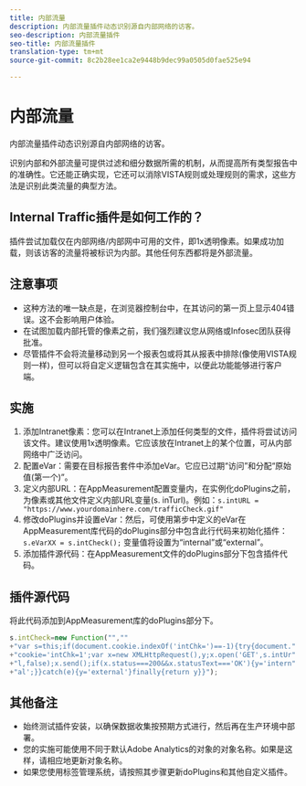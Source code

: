 ```yaml
---
title: 内部流量
description: 内部流量插件动态识别源自内部网络的访客。
seo-description: 内部流量插件
seo-title: 内部流量插件
translation-type: tm+mt
source-git-commit: 8c2b28ee1ca2e9448b9dec99a0505d0fae525e94

---
```



# 内部流量

内部流量插件动态识别源自内部网络的访客。

识别内部和外部流量可提供过滤和细分数据所需的机制，从而提高所有类型报告中的准确性。它还能正确实现，它还可以消除VISTA规则或处理规则的需求，这些方法是识别此类流量的典型方法。

## Internal Traffic插件是如何工作的？

插件尝试加载仅在内部网络/内部网中可用的文件，即1x透明像素。如果成功加载，则该访客的流量将被标识为内部。其他任何东西都将是外部流量。

## 注意事项

* 这种方法的唯一缺点是，在浏览器控制台中，在其访问的第一页上显示404错误。这不会影响用户体验。
* 在试图加载内部托管的像素之前，我们强烈建议您从网络或Infosec团队获得批准。
* 尽管插件不会将流量移动到另一个报表包或将其从报表中排除(像使用VISTA规则一样)，但可以将自定义逻辑包含在其实施中，以便此功能能够进行客户端。

## 实施

1. 添加Intranet像素：您可以在Intranet上添加任何类型的文件，插件将尝试访问该文件。建议使用1x透明像素。它应该放在Intranet上的某个位置，可从内部网络中广泛访问。
1. 配置eVar：需要在目标报告套件中添加eVar。它应已过期“访问”和分配“原始值(第一个)”。
1. 定义内部URL：在AppMeasurement配置变量内，在实例化doPlugins之前，为像素或其他文件定义内部URL变量(s. inTurl)。例如：`s.intURL = "https://www.yourdomainhere.com/trafficCheck.gif"`
1. 修改doPlugins并设置eVar：然后，可使用第步中定义的eVar在AppMeasurement库代码的doPlugins部分中包含此行代码来初始化插件： `s.eVarXX = s.intCheck();`
变量值将设置为“internal”或“external”。
1. 添加插件源代码：在AppMeasurement文件的doPlugins部分下包含插件代码。

## 插件源代码

将此代码添加到AppMeasurement库的doPlugins部分下。

```JavaScript
s.intCheck=new Function("",""
+"var s=this;if(document.cookie.indexOf('intChk=')==-1){try{document."
+"cookie='intChk=1';var x=new XMLHttpRequest(),y;x.open('GET',s.intUr"
+"l,false);x.send();if(x.status===200&&x.statusText==='OK'){y='intern"
+"al';}}catch(e){y='external'}finally{return y}}");
```

## 其他备注

* 始终测试插件安装，以确保数据收集按预期方式进行，然后再在生产环境中部署。
* 您的实施可能使用不同于默认Adobe Analytics的对象的对象名称。如果是这样，请相应地更新对象名称。
* 如果您使用标签管理系统，请按照其步骤更新doPlugins和其他自定义插件。
